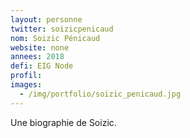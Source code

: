 ```yaml
---
layout: personne
twitter: soizicpenicaud
nom: Soizic Pénicaud
website: none
annees: 2018
defi: EIG Node
profil: 
images:
  - /img/portfolio/soizic_penicaud.jpg
---
```


Une biographie de Soizic.

